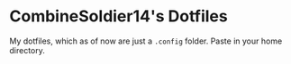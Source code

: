 # CombineSoldier14's Dotfiles

My dotfiles, which as of now are just a `.config` folder. Paste in your home directory.
